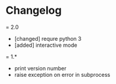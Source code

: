 # Changelog



= 2.0

- [changed] requre python 3
- [added] interactive mode

= 1.*

- print version number
- raise exception on error in subprocess
